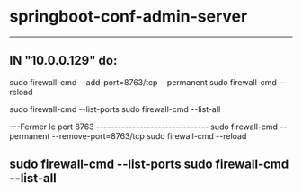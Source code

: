 # springboot-conf-admin-server
-----------------------------------------------------
IN "10.0.0.129" do:
-----------------------------------------------------
sudo firewall-cmd --add-port=8763/tcp --permanent
sudo firewall-cmd --reload

sudo firewall-cmd --list-ports
sudo firewall-cmd --list-all

---Fermer le port 8763 -------------------------------
sudo firewall-cmd --permanent --remove-port=8763/tcp
sudo firewall-cmd --reload

sudo firewall-cmd --list-ports
sudo firewall-cmd --list-all
-----------------------------------------------------
